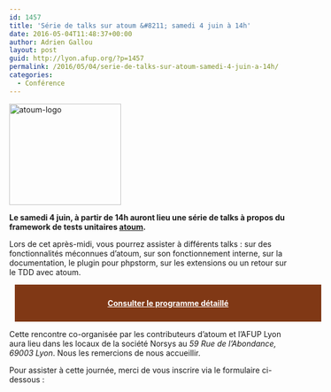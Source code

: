 ```yaml
---
id: 1457
title: 'Série de talks sur atoum &#8211; samedi 4 juin à 14h'
date: 2016-05-04T11:48:37+00:00
author: Adrien Gallou
layout: post
guid: http://lyon.afup.org/?p=1457
permalink: /2016/05/04/serie-de-talks-sur-atoum-samedi-4-juin-a-14h/
categories:
  - Conférence
---
```

<img class="aligncenter size-full wp-image-1463" src="http://lyon.afup.org/files/2016/05/atoum-logo.png" alt="atoum-logo" width="202" height="183" />

**Le samedi 4 juin, à partir de 14h auront lieu une série de talks à propos du framework de tests unitaires [atoum](http://atoum.org).**

Lors de cet après-midi, vous pourrez assister à différents talks : sur des fonctionnalités méconnues d&rsquo;atoum, sur son fonctionnement interne, sur la documentation, le plugin pour phpstorm, sur les extensions ou un retour sur le TDD avec atoum.

<div style="background-color: #803815;width: 100%;padding: 25px;margin: 10px;font-weight: bold;text-align: center">
  <a style="color: #fff" href="http://atoum.org/event/2016/05/03/atoum-s-day.html">Consulter le programme détaillé</a>
</div>

Cette rencontre co-organisée par les contributeurs d&rsquo;atoum et l&rsquo;AFUP Lyon aura lieu dans les locaux de la société Norsys au _59 Rue de l’Abondance, 69003 Lyon_. Nous les remercions de nous accueillir.

Pour assister à cette journée, merci de vous inscrire via le formulaire ci-dessous :

<!-- iframe plugin v.4.3 wordpress.org/plugins/iframe/ -->